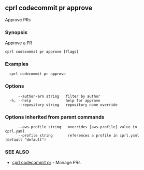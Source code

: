 ## cprl codecommit pr approve

Approve PRs

### Synopsis

Approve a PR

```
cprl codecommit pr approve [flags]
```

### Examples

```
  cprl codecommit pr approve
```

### Options

```
      --author-arn string   filter by author
  -h, --help                help for approve
      --repository string   repository name override
```

### Options inherited from parent commands

```
      --aws-profile string   overrides [aws-profile] value in cprl.yaml
      --profile string       references a profile in cprl.yaml (default "default")
```

### SEE ALSO

* [cprl codecommit pr](cprl_codecommit_pr.md)	 - Manage PRs
